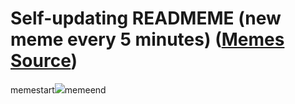 # Self-updating READMEME (new meme every 5 minutes) ([Memes Source](https://bramses.notion.site/a49c1e962b7646879176ac3b327b6533?v=4d1eda54b170483cb03a40f257231764))

memestart![](https://www.notion.so/image/https%3A%2F%2Fs3-us-west-2.amazonaws.com%2Fsecure.notion-static.com%2Fff213fd0-710d-4984-bc83-ecdad22203c8%2F92958538-4900-463C-8F0C-A5B79610BD6E.jpeg?table=block&id=7670f369-cd4b-49d9-8546-05c3c62d4e96&cache=v2)memeend
